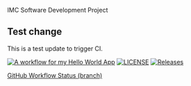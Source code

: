 IMC Software Development Project

## Test change
This is a test update to trigger CI.

[![A workflow for my Hello World App](https://github.com/sandaraung35/DevOpsClassLab1/actions/workflows/main.yml/badge.svg)](https://github.com/sandaraung35/DevOpsClassLab1/actions/workflows/main.yml)
[![LICENSE](https://img.shields.io/github/license/sandaraung35/DevOpsClassLab1.svg?style=flat-square)](https://github.com/sandaraung35/DevOpsClassLab1/blob/master/LICENSE)
[![Releases](https://img.shields.io/github/release/sandaraung35/DevOpsClassLab1/all.svg?style=flat-square)](https://github.com/sandaraung35/DevOpsClassLab1/releases)


[GitHub Workflow Status (branch)](https://img.shields.io/github/actions/workflow/status/sandaraung35/DevOpsClassLab1/main.yml?branch=develop&style=flat-square)
